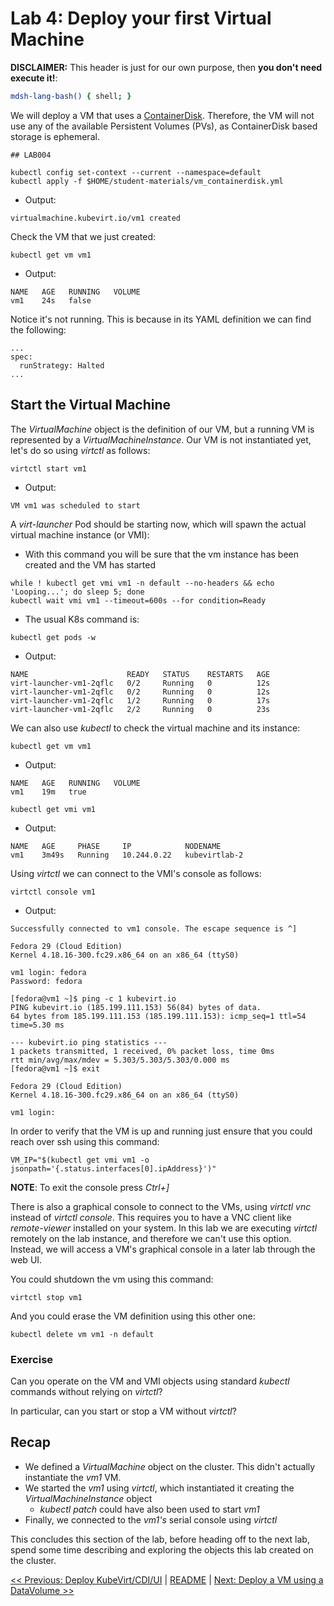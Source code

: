 # Lab 4: Deploy your first Virtual Machine

**DISCLAIMER:** This header is just for our own purpose, then **you don't need execute it!**:

```bash @mdsh
mdsh-lang-bash() { shell; }
```

We will deploy a VM that uses a [ContainerDisk](https://kubevirt.io/user-guide/virtual_machines/disks_and_volumes/#containerdisk). Therefore, the VM will not use any of the available Persistent Volumes (PVs), as ContainerDisk based storage is ephemeral.

```shell
## LAB004

kubectl config set-context --current --namespace=default
kubectl apply -f $HOME/student-materials/vm_containerdisk.yml
```

- Output:
```
virtualmachine.kubevirt.io/vm1 created
```

Check the VM that we just created:

```shell
kubectl get vm vm1
```

- Output:
```
NAME   AGE   RUNNING   VOLUME
vm1    24s   false
```

Notice it's not running. This is because in its YAML definition we can find the following:

```
...
spec:
  runStrategy: Halted
...
```

## Start the Virtual Machine

The *VirtualMachine* object is the definition of our VM, but a running VM is represented by a *VirtualMachineInstance*. Our VM is not instantiated yet, let's do so using *virtctl* as follows:

```shell
virtctl start vm1
```

- Output:
```
VM vm1 was scheduled to start
```

A *virt-launcher* Pod should be starting now, which will spawn the actual virtual machine instance (or VMI):

- With this command you will be sure that the vm instance has been created and the VM has started
```
while ! kubectl get vmi vm1 -n default --no-headers && echo 'Looping...'; do sleep 5; done
kubectl wait vmi vm1 --timeout=600s --for condition=Ready
```

- The usual K8s command is:
```
kubectl get pods -w
```

- Output:
```
NAME                      READY   STATUS    RESTARTS   AGE
virt-launcher-vm1-2qflc   0/2     Running   0          12s
virt-launcher-vm1-2qflc   0/2     Running   0          12s
virt-launcher-vm1-2qflc   1/2     Running   0          17s
virt-launcher-vm1-2qflc   2/2     Running   0          23s
```

We can also use *kubectl* to check the virtual machine and its instance:

```shell
kubectl get vm vm1
```

- Output:
```
NAME   AGE   RUNNING   VOLUME
vm1    19m   true
```

```shell
kubectl get vmi vm1
```

- Output:
```
NAME   AGE     PHASE     IP            NODENAME
vm1    3m49s   Running   10.244.0.22   kubevirtlab-2
```

Using *virtctl* we can connect to the VMI's console as follows:

```
virtctl console vm1
```

- Output:
```
Successfully connected to vm1 console. The escape sequence is ^]

Fedora 29 (Cloud Edition)
Kernel 4.18.16-300.fc29.x86_64 on an x86_64 (ttyS0)

vm1 login: fedora
Password: fedora

[fedora@vm1 ~]$ ping -c 1 kubevirt.io
PING kubevirt.io (185.199.111.153) 56(84) bytes of data.
64 bytes from 185.199.111.153 (185.199.111.153): icmp_seq=1 ttl=54 time=5.30 ms

--- kubevirt.io ping statistics ---
1 packets transmitted, 1 received, 0% packet loss, time 0ms
rtt min/avg/max/mdev = 5.303/5.303/5.303/0.000 ms
[fedora@vm1 ~]$ exit

Fedora 29 (Cloud Edition)
Kernel 4.18.16-300.fc29.x86_64 on an x86_64 (ttyS0)

vm1 login:
```

In order to verify that the VM is up and running just ensure that you could reach over ssh using this command:
```
VM_IP="$(kubectl get vmi vm1 -o jsonpath='{.status.interfaces[0].ipAddress}')"
```

**NOTE**: To exit the console press *Ctrl+]*

There is also a graphical console to connect to the VMs, using *virtctl vnc* instead of *virtctl console*. This requires you to have a VNC client like *remote-viewer* installed on your system. In this lab we are executing *virtctl* remotely on the lab instance, and therefore we can't use this option. Instead, we will access a VM's graphical console in a later lab through the web UI.

You could shutdown the vm using this command:
```shell
virtctl stop vm1
```

And you could erase the VM definition using this other one:
```shell
kubectl delete vm vm1 -n default
```


### Exercise

Can you operate on the VM and VMI objects using standard *kubectl* commands without relying on *virtctl*?

In particular, can you start or stop a VM without *virtctl*?

## Recap

* We defined a *VirtualMachine* object on the cluster. This didn't actually instantiate the *vm1* VM.
* We started the *vm1* using *virtctl*, which instantiated it creating the *VirtualMachineInstance* object
  * *kubectl patch* could have also been used to start *vm1*
* Finally, we connected to the *vm1's* serial console using *virtctl*

This concludes this section of the lab, before heading off to the next lab, spend some time describing and exploring the objects this lab created on the cluster.

[<< Previous: Deploy KubeVirt/CDI/UI](../lab003/lab003.md) | [README](../../README.md) | [Next: Deploy a VM using a DataVolume >>](../lab005/lab005.md)
